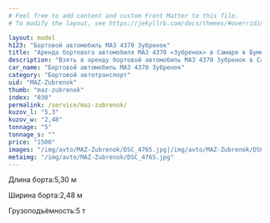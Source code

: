 ```yaml
---
# Feel free to add content and custom Front Matter to this file.
# To modify the layout, see https://jekyllrb.com/docs/themes/#overriding-theme-defaults

layout: model
h123: "Бортовой автомобиль МАЗ 4370 Зубренок"
title: "Аренда бортового автомобиля МАЗ 4370 «Зубренок» в Самаре в Бумеранг-АвтоТранс"
description: "Взять в аренду бортовой автомобиль МАЗ 4370 Зубренок в Самаре в Бумеранг-АвтоТранс"
car_name: "Бортовой автомобиль МАЗ 4370 Зубренок"
category: "Бортовой автотранспорт"
uid: "MAZ-Zubrenok"
thumb: "maz-zubrenok"
index: "030"
permalink: /service/maz-zubrenok/
kuzov_l: "5,3"
kuzov_w: "2,48"
tonnage: "5"
tonnage_s: ""
price: "1500"
images: "/img/avto/MAZ-Zubrenok/DSC_4765.jpg|/img/avto/MAZ-Zubrenok/DSC_4767.jpg"
metaimg: "/img/avto/MAZ-Zubrenok/DSC_4765.jpg"
---
```


<p><span>Длина борта:</span><span>5,30 м</span></p>

<p><span>Ширина борта:</span><span>2,48 м</span></p>

<p><span>Грузоподъёмность:</span><span>5 т</span></p>
